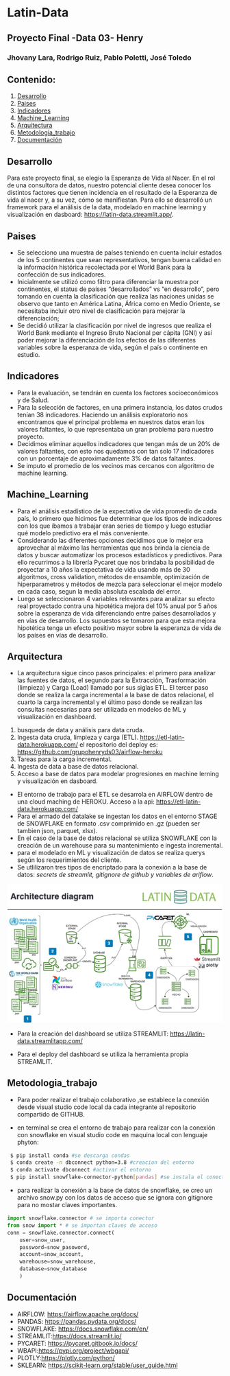 # Latin-Data
## Proyecto Final -Data 03- Henry
### Jhovany Lara, Rodrigo Ruiz, Pablo Poletti, José Toledo

## Contenido:

1. [Desarrollo](#Desarrollo)
2. [Paises](#Paises)
3. [Indicadores](#Indicadores)
4. [Machine_Learning](#Machine_Learning)
5. [Arquitectura](#Arquitectura)
6. [Metodologia_trabajo](#Metodologia_trabajo)
7. [Documentación](#Documentación)


## Desarrollo

Para este proyecto final, se elegio la Esperanza de Vida al Nacer. En el rol de una consultora de datos, nuestro potencial cliente desea conocer los distintos factores que tienen incidencia en el resultado de la Esperanza de vida al nacer y, a su vez, cómo se manifiestan. Para ello se desarrolló un framework para el análisis de la data, modelado en machine learning y visualización en dasboard: https://latin-data.streamlit.app/.

## Paises

- Se selecciono una muestra de países teniendo en cuenta incluir estados de los 5 continentes que sean representativos, tengan buena calidad en la información histórica recolectada por el World Bank para la confección de sus indicadores.
-  Inicialmente se utilizó como filtro para diferenciar la muestra por continentes, el status de países “desarrollados” vs “en desarrollo”, pero tomando en cuenta la clasificación que realiza las naciones unidas se observo que tanto en América Latina, África como en Medio Oriente, se necesitaba incluir otro nivel de clasificación para mejorar la diferenciación; 
- Se decidió utilizar la clasificación por nivel de ingresos que realiza el World Bank mediante el Ingreso Bruto Nacional per cápita (GNI) y así poder mejorar la diferenciación de los efectos de las diferentes variables sobre la esperanza de vida, según el país o continente en estudio.


## Indicadores

- Para la evaluación, se tendrán en cuenta los factores socioeconómicos y de Salud.  
- Para la selección de factores, en una primera instancia, los datos crudos tenían 38 indicadores. Haciendo un análisis exploratorio nos encontramos que el principal problema en nuestros datos eran los valores faltantes, lo que representaba un gran problema para nuestro proyecto. 
- Decidimos eliminar aquellos indicadores que tengan más de un 20% de valores faltantes, con esto nos quedamos con tan solo 17 indicadores con un porcentaje de aproximadamente 3% de datos faltantes. 
- Se imputo el promedio de los vecinos mas cercanos con algoritmo de machine learning.

## Machine_Learning

- Para el análisis estadístico de la expectativa de vida promedio de cada país, lo primero que hicimos fue determinar que los tipos de indicadores con los que íbamos a trabajar eran series de tiempo y luego estudiar qué modelo predictivo era el más conveniente. 
- Considerando las diferentes opciones decidimos que lo mejor era aprovechar al máximo las herramientas que nos brinda la ciencia de datos y buscar automatizar los procesos estadísticos y predictivos.
Para ello recurrimos a la librería Pycaret que nos brindaba la posibilidad de proyectar a 10 años la expectativa de vida usando más de 30 algoritmos, cross validation, métodos de ensamble, optimización de hiperparametros y métodos de mezcla para seleccionar el mejor modelo en cada caso, segun la media absoluta escalada del error.
- Luego se seleccionaron 4 variables relevantes para analizar su efecto real proyectado contra una hipotética mejora del 10% anual por 5 años sobre la esperanza de vida diferenciando entre países desarrollados y en vías de desarrollo. Los supuestos se tomaron para que esta mejora hipotética tenga un efecto positivo mayor sobre la esperanza de vida de los países en vías de desarrollo.

## Arquitectura

- La arquitectura sigue cinco pasos principales: el primero para analizar las fuentes de datos, el segundo para la Extracción, Trasformación (limpieza) y Carga (Load) llamado por sus siglas ETL. El tercer paso donde se realiza la carga incremental a la base de datos relacional, el cuarto la carga incremental y el último paso donde se realizan las consultas necesarias para ser utilizada en modelos de ML y visualización en dashboard.

1. busqueda de data y análisis para data cruda.
2. Ingesta data cruda, limpieza y carga (ETL). https://etl-latin-data.herokuapp.com/ el repositorio del deploy es: https://github.com/grupohenryds03/airflow-heroku
3. Tareas para la carga incremental.
4.  Ingesta de data a base de datos relacional.
5. Acceso a base de datos para modelar progresiones en machine lerning y visualización en dasboard.


- El entorno de trabajo para el ETL se desarrola en AIRFLOW dentro de una cloud maching de HEROKU. Acceso a la api: https://etl-latin-data.herokuapp.com/
- Para el armado del datalake se ingestan los datos en el entorno STAGE de SNOWFLAKE en formato .csv comprimido en .gz (pueden ser tambien json, parquet, xlsx).
- En el caso de la base de datos relacional se utiliza SNOWFLAKE con la creación de un warehouse para su mantenimiento e ingesta incremental.
- para el modelado en ML y visualización de datos se realiza querys según los requerimientos del cliente.
- Se utlilizaron tres tipos de encriptado para la conexión a la base de datos: *secrets de streamlit, gitignore de github y variables de ariflow*.

<img src="/imagenes/arquitetura_bueno.jpg"/>


- Para la creación del dashboard se utiliza STREAMLIT: https://latin-data.streamlitapp.com/

- Para el deploy del dashboard se utiliza la herramienta propia STREAMLIT.

## Metodologia_trabajo

- Para poder realizar el trabajo colaborativo ,se establece la conexión desde visual studio code local da cada integrante al repositorio compartido de GITHUB.

- en terminal se crea el entorno de trabajo para realizar con la conexión con snowflake en visual studio code en maquina local con lenguaje phyton:

```bash
 $ pip install conda #se descarga condas
 $ conda create -n dbconnect python=3.8 #creacion del entorno
 $ conda activate dbconnect #activar el entorno
 $ pip install snowflake-connector-python[pandas] #se instala el conector con snowflake
```

- para realizar la conexión a la base de datos de snowflake, se creo un archivo snow.py con los datos de acceso que se ignora con gitignore para no mostar claves importantes.

```python
import snowflake.connector # se importa conector
from snow import * # se importan claves de acceso
conn = snowflake.connector.connect(
    user=snow_user,
    password=snow_pasoword,
    account=snow_account,
    warehouse=snow_warehouse,
    database=snow_database
    )
```

## Documentación

- AIRFLOW: https://airflow.apache.org/docs/
- PANDAS: https://pandas.pydata.org/docs/
- SNOWFLAKE: https://docs.snowflake.com/en/
- STREAMLIT:https://docs.streamlit.io/
- PYCARET: https://pycaret.gitbook.io/docs/
- WBAPI:https://pypi.org/project/wbgapi/
- PLOTLY:https://plotly.com/python/
- SKLEARN: https://scikit-learn.org/stable/user_guide.html

